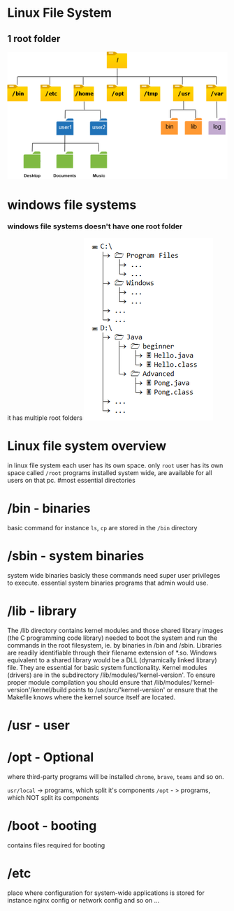 # Linux File System

## 1 root folder
<img src="./assets/linuxfs.png" style="float;left">
<br>

# windows file systems
### windows file systems doesn't have one root folder 
it has multiple root folders
<img src="./assets/windowsfs.png" style="float;left">

# Linux file system overview
in linux file system each user has its own space.
only `root` user has its own space called `/root` 
programs installed system wide, are available for all users on that pc.
#most essential directories
# /bin - binaries

basic command for instance `ls`, `cp` are stored in the `/bin` directory

# /sbin - system binaries

system wide binaries basicly these commands need super user privileges to execute.
essential system binaries programs that admin would use.

# /lib - library
The /lib directory contains kernel modules and those shared library images (the C programming code library) needed to boot the system and run the commands in the root filesystem, ie. by binaries in /bin and /sbin. Libraries are readily identifiable through their filename extension of *.so. Windows equivalent to a shared library would be a DLL (dynamically linked library) file. They are essential for basic system functionality. Kernel modules (drivers) are in the subdirectory /lib/modules/'kernel-version'. To ensure proper module compilation you should ensure that /lib/modules/'kernel-version'/kernel/build points to /usr/src/'kernel-version' or ensure that the Makefile knows where the kernel source itself are located.

# /usr - user

# /opt - Optional
where third-party programs will be installed `chrome`, `brave`, `teams` and so on.

`usr/local` -> programs, which split it's components
`/opt` - > programs, which NOT split its components

# /boot - booting
contains files required for booting

# /etc 
place where configuration for system-wide applications is stored 
for instance nginx config or network config and so on ...
